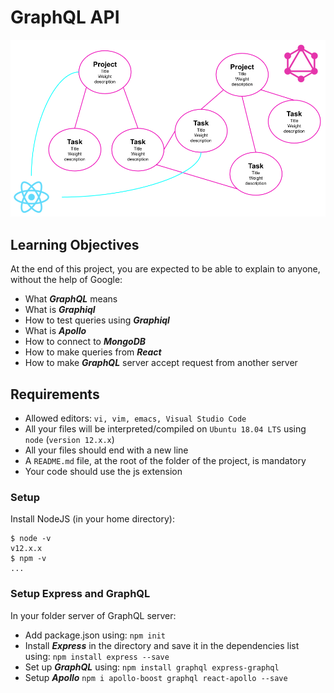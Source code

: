 # GraphQL API

<img src='graphql.png' alt='graphql flow' />

## Learning Objectives
At the end of this project, you are expected to be able to explain to anyone, without the help of Google:

- What **_GraphQL_** means
- What is **_Graphiql_**
- How to test queries using **_Graphiql_**
- What is **_Apollo_**
- How to connect to **_MongoDB_**
- How to make queries from **_React_**
- How to make **_GraphQL_** server accept request from another server

## Requirements
- Allowed editors: `vi, vim, emacs, Visual Studio Code`
- All your files will be interpreted/compiled on `Ubuntu 18.04 LTS` using `node` (`version 12.x.x`)
- All your files should end with a new line
- A `README.md` file, at the root of the folder of the project, is mandatory
- Your code should use the js extension

### Setup
Install NodeJS
(in your home directory):

```sudo apt install nodejs 
$ node -v
v12.x.x
$ npm -v
...
```
### Setup Express and GraphQL
In your folder server of GraphQL server:

- Add package.json using: `npm init`
- Install **_Express_** in the directory and save it in the dependencies list using: ```npm install express --save```
- Set up **_GraphQL_** using: `npm install graphql express-graphql`
- Setup **_Apollo_**
`npm i apollo-boost graphql react-apollo --save`